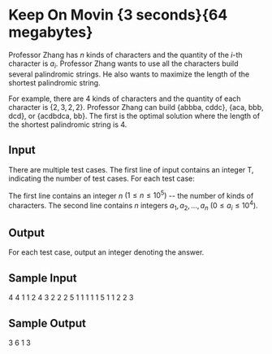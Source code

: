 # Keep On Movin {3 seconds}{64 megabytes}

Professor Zhang has $n$ kinds of characters and the quantity of the $i$-th character is $a_i$. Professor Zhang wants to use all the characters build several palindromic strings. He also wants to maximize the length of the shortest palindromic string.

For example, there are 4 kinds of characters and the quantity of each character is $\{2,3,2,2\}$. Professor Zhang can build {abbba, cddc}, {aca, bbb, dcd}, or {acdbdca, bb}. The first is the optimal solution where the length of the shortest palindromic string is 4.

## Input

There are multiple test cases. The first line of input contains an integer T, indicating the number of test cases. For each test case:

The first line contains an integer $n$ $(1 \le n \le 10^5)$ -- the number of kinds of characters. The second line contains $n$ integers $a_1,a_2,...,a_n$ $(0 \le a_i \le 10^4)$.

## Output

For each test case, output an integer denoting the answer.

## Sample Input

4
4
1 1 2 4
3
2 2 2
5
1 1 1 1 1
5
1 1 2 2 3

## Sample Output

3
6
1
3

